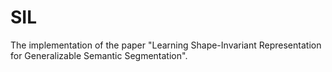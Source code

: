 # SIL

The implementation of the paper "Learning Shape-Invariant Representation for Generalizable Semantic Segmentation".

